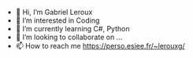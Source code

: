 - 👋 Hi, I’m Gabriel Leroux
- 👀 I’m interested in Coding
- 🌱 I’m currently learning C#, Python
- 💞️ I’m looking to collaborate on ...
- 📫 How to reach me https://perso.esiee.fr/~lerouxg/

<!---
Gabi201265/Gabi201265 is a ✨ special ✨ repository because its `README.md` (this file) appears on your GitHub profile.
You can click the Preview link to take a look at your changes.
--->

